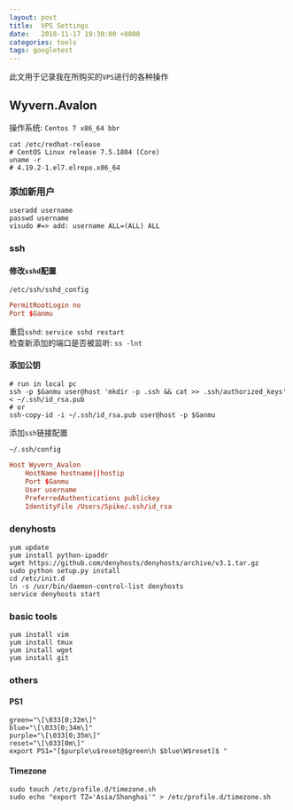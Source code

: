 ```yaml
---
layout: post
title:  VPS Settings
date:   2018-11-17 19:30:00 +0800
categories: tools
tags: googletest
---
```


此文用于记录我在所购买的`VPS`进行的各种操作

## Wyvern.Avalon

操作系统: `Centos 7 x86_64 bbr`
```shell
cat /etc/redhat-release
# CentOS Linux release 7.5.1804 (Core)
uname -r
# 4.19.2-1.el7.elrepo.x86_64
```

### 添加新用户

```shell
useradd username
passwd username
visudo #=> add: username ALL=(ALL) ALL
```

### ssh

#### 修改`sshd`配置

`/etc/ssh/sshd_config`
```conf
PermitRootLogin no
Port $Ganmu 
```

重启`sshd`: `service sshd restart`  
检查新添加的端口是否被监听: `ss -lnt`

#### 添加公钥

```shell
# run in local pc
ssh -p $Ganmu user@host 'mkdir -p .ssh && cat >> .ssh/authorized_keys' < ~/.ssh/id_rsa.pub
# or
ssh-copy-id -i ~/.ssh/id_rsa.pub user@host -p $Ganmu
```

添加`ssh`链接配置

`~/.ssh/config`

```conf
Host Wyvern_Avalon
    HostName hostname||hostip
    Port $Ganmu
    User username
    PreferredAuthentications publickey
    IdentityFile /Users/Spike/.ssh/id_rsa
```

### denyhosts

```shell
yum update
yum install python-ipaddr
wget https://github.com/denyhosts/denyhosts/archive/v3.1.tar.gz
sudo python setup.py install
cd /etc/init.d
ln -s /usr/bin/daemon-control-list denyhosts
service denyhosts start
```

### basic tools

```shell
yum install vim
yum install tmux
yum install wget
yum install git
```

### others

#### PS1

```bashrc
green="\[\033[0;32m\]"
blue="\[\033[0;34m\]"
purple="\[\033[0;35m\]"
reset="\[\033[0m\]"
export PS1="[$purple\u$reset@$green\h $blue\W$reset]$ "
```

#### Timezone

```shell
sudo touch /etc/profile.d/timezone.sh
sudo echo "export TZ='Asia/Shanghai'" > /etc/profile.d/timezone.sh
```
